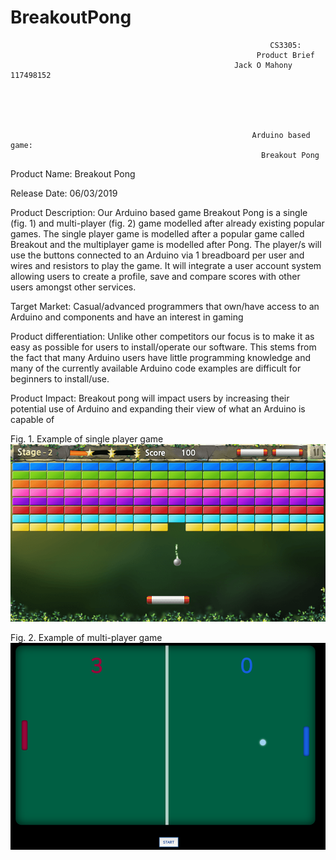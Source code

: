 # BreakoutPong


                                                              CS3305:
                                                           Product Brief
                                                      Jack O Mahony 117498152





                                                          Arduino based game:
                                                            Breakout Pong
 



Product Name:
Breakout Pong

Release Date:
06/03/2019

Product Description:
Our Arduino based game Breakout Pong is a single (fig. 1) and multi-player (fig. 2) game modelled after already existing popular games. The single player game is modelled after a popular game called Breakout and the multiplayer game is modelled after Pong.  The player/s will use the buttons connected to an Arduino via 1 breadboard per user and wires and resistors to play the game. It will integrate a user account system allowing users to create a profile, save and compare scores with other users amongst other services. 

Target Market:
Casual/advanced programmers that own/have access to an Arduino and components and have an interest in gaming 

Product differentiation:
Unlike other competitors our focus is to make it as easy as possible for users to install/operate our software. This stems from the fact that many Arduino users have little programming knowledge and many of the currently available Arduino code examples are difficult for beginners to install/use.

Product Impact:
Breakout pong will impact users by increasing their potential use of Arduino and expanding their view of what an Arduino is capable of


Fig. 1. Example of single player game
![Alt text](SinglePlayerExample.png)

Fig. 2. Example of multi-player game
![Alt text](MultiPlayerExample.png) 
